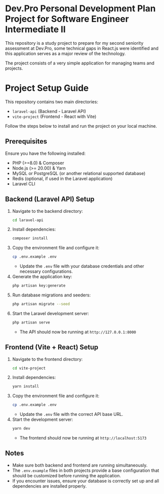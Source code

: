 # Dev.Pro Personal Development Plan Project for Software Engineer Intermediate II 

This repository is a study project to prepare for my second seniority assessment at Dev.Pro, some technical gaps in React.js were identified and this application serves as a major review of the technology.

The project consists of a very simple application for managing teams and projects.

# Project Setup Guide

This repository contains two main directories:
- `laravel-api` (Backend - Laravel API)
- `vite-project` (Frontend - React with Vite)

Follow the steps below to install and run the project on your local machine.

## Prerequisites
Ensure you have the following installed:
- PHP (>=8.0) & Composer
- Node.js (>= 20.00) & Yarn
- MySQL or PostgreSQL (or another relational supported database)
- Redis (optional, if used in the Laravel application)
- Laravel CLI

## Backend (Laravel API) Setup

1. Navigate to the backend directory:
   ```sh
   cd laravel-api
   ```
2. Install dependencies:
   ```sh
   composer install
   ```
3. Copy the environment file and configure it:
   ```sh
   cp .env.example .env
   ```
   - Update the `.env` file with your database credentials and other necessary configurations.
4. Generate the application key:
   ```sh
   php artisan key:generate
   ```
5. Run database migrations and seeders:
   ```sh
   php artisan migrate --seed
   ```
6. Start the Laravel development server:
   ```sh
   php artisan serve
   ```
   - The API should now be running at `http://127.0.0.1:8000`

## Frontend (Vite + React) Setup

1. Navigate to the frontend directory:
   ```sh
   cd vite-project
   ```
2. Install dependencies:
   ```sh
   yarn install
   ```
3. Copy the environment file and configure it:
   ```sh
   cp .env.example .env
   ```
   - Update the `.env` file with the correct API base URL.
4. Start the development server:
   ```sh
   yarn dev
   ```
   - The frontend should now be running at `http://localhost:5173`

## Notes
- Make sure both backend and frontend are running simultaneously.
- The `.env.example` files in both projects provide a base configuration that should be customized before running the application.
- If you encounter issues, ensure your database is correctly set up and all dependencies are installed properly.
